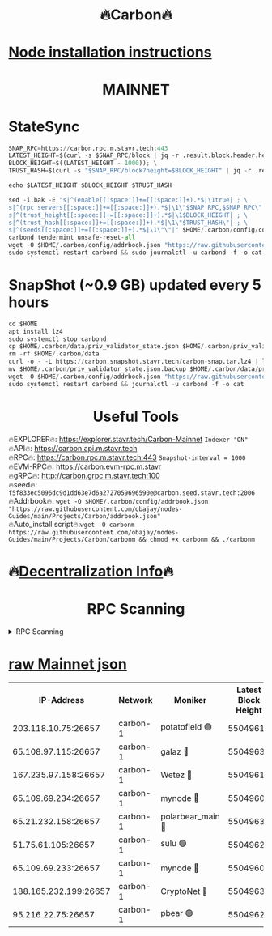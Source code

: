 <h1 align="center"> 🔥Carbon🔥</h1>

[Node installation instructions](https://github.com/obajay/nodes-Guides/tree/main/Projects/Carbon)
=
<h1 align="center"> MAINNET</h1>

# StateSync
```python
SNAP_RPC=https://carbon.rpc.m.stavr.tech:443
LATEST_HEIGHT=$(curl -s $SNAP_RPC/block | jq -r .result.block.header.height); \
BLOCK_HEIGHT=$((LATEST_HEIGHT - 1000)); \
TRUST_HASH=$(curl -s "$SNAP_RPC/block?height=$BLOCK_HEIGHT" | jq -r .result.block_id.hash)

echo $LATEST_HEIGHT $BLOCK_HEIGHT $TRUST_HASH

sed -i.bak -E "s|^(enable[[:space:]]+=[[:space:]]+).*$|\1true| ; \
s|^(rpc_servers[[:space:]]+=[[:space:]]+).*$|\1\"$SNAP_RPC,$SNAP_RPC\"| ; \
s|^(trust_height[[:space:]]+=[[:space:]]+).*$|\1$BLOCK_HEIGHT| ; \
s|^(trust_hash[[:space:]]+=[[:space:]]+).*$|\1\"$TRUST_HASH\"| ; \
s|^(seeds[[:space:]]+=[[:space:]]+).*$|\1\"\"|" $HOME/.carbon/config/config.toml
carbond tendermint unsafe-reset-all
wget -O $HOME/.carbon/config/addrbook.json "https://raw.githubusercontent.com/obajay/nodes-Guides/main/Projects/Carbon/addrbook.json"
sudo systemctl restart carbond && sudo journalctl -u carbond -f -o cat
```
# SnapShot (~0.9 GB) updated every 5 hours
```python
cd $HOME
apt install lz4
sudo systemctl stop carbond
cp $HOME/.carbon/data/priv_validator_state.json $HOME/.carbon/priv_validator_state.json.backup
rm -rf $HOME/.carbon/data
curl -o - -L https://carbon.snapshot.stavr.tech/carbon-snap.tar.lz4 | lz4 -c -d - | tar -x -C $HOME/.carbon --strip-components 2
mv $HOME/.carbon/priv_validator_state.json.backup $HOME/.carbon/data/priv_validator_state.json
wget -O $HOME/.carbon/config/addrbook.json "https://raw.githubusercontent.com/obajay/nodes-Guides/main/Projects/Carbon/addrbook.json"
sudo systemctl restart carbond && journalctl -u carbond -f -o cat
```

 <h1 align="center"> Useful Tools</h1>

🔥EXPLORER🔥:     https://explorer.stavr.tech/Carbon-Mainnet        `Indexer "ON"` \
🔥API🔥:          https://carbon.api.m.stavr.tech \
🔥RPC🔥:          https://carbon.rpc.m.stavr.tech:443              `Snapshot-interval = 1000` \
🔥EVM-RPC🔥:      https://carbon.evm-rpc.m.stavr \
🔥gRPC🔥:         http://carbon.grpc.m.stavr.tech:100 \
🔥seed🔥:      `f5f833ec5096dc9d1dd63e7d6a2727059696590e@carbon.seed.stavr.tech:2006` \
🔥Addrbook🔥:  `wget -O $HOME/.carbon/config/addrbook.json "https://raw.githubusercontent.com/obajay/nodes-Guides/main/Projects/Carbon/addrbook.json"` \
🔥Auto_install script🔥:`wget -O carbonm https://raw.githubusercontent.com/obajay/nodes-Guides/main/Projects/Carbon/carbonm && chmod +x carbonm && ./carbonm`

🔥[Decentralization Info](https://github.com/obajay/StateSync-snapshots/tree/main/Projects/Carbon/Decentralization)🔥
=
<h1 align="center"> RPC Scanning</h1>

<details>
<summary>RPC Scanning</summary>

<h2 align="center"> We scan nodes in real time every 4 hours. And we provide the final result of RPC endpoints.
We cannot influence the operation of these nodes in any way. </h2>


```python
If Voting Power is higher than 0 --> then the Node is a validator of the network and may be subject to attack and be a potential threat to the chain.
```
```python
We marked such validators with a red symbol
```

</details>

[raw Mainnet json](https://rpc-check.carbonm.stavr.tech/carbonm/rpc-carbonm-result.json)
=


<table><tr><th>IP-Address</th><th>Network</th><th>Moniker</th><th>Latest Block Height</th><th>Earliest Block Height</th><th>Catching Up</th><th>Tx Index</th><th>Voting Power</th><th>Scan Time</th></tr><tr><td>203.118.10.75:26657</td><td>carbon-1</td><td>potatofield 🟢</td><td>55049613</td><td>21164241</td><td>False</td><td>on</td><td>0</td><td>2024-03-19T00:44:30.410468786UTC</td></tr><tr><td>65.108.97.115:26657</td><td>carbon-1</td><td>galaz 🔴</td><td>55049630</td><td>47374001</td><td>False</td><td>on</td><td>10451570329</td><td>2024-03-19T00:45:00.525489326UTC</td></tr><tr><td>167.235.97.158:26657</td><td>carbon-1</td><td>Wetez 🔴</td><td>55049616</td><td>48067570</td><td>False</td><td>on</td><td>1374257834</td><td>2024-03-19T00:44:36.718288457UTC</td></tr><tr><td>65.109.69.234:26657</td><td>carbon-1</td><td>mynode 🔴</td><td>55049609</td><td>53160001</td><td>False</td><td>off</td><td>12066597958</td><td>2024-03-19T00:44:19.358789180UTC</td></tr><tr><td>65.21.232.158:26657</td><td>carbon-1</td><td>polarbear_main 🔴</td><td>55049631</td><td>54286001</td><td>False</td><td>on</td><td>10701699388</td><td>2024-03-19T00:45:05.188833794UTC</td></tr><tr><td>51.75.61.105:26657</td><td>carbon-1</td><td>sulu 🟢</td><td>55049621</td><td>54542001</td><td>False</td><td>off</td><td>0</td><td>2024-03-19T00:44:45.674843150UTC</td></tr><tr><td>65.109.69.233:26657</td><td>carbon-1</td><td>mynode 🔴</td><td>55049609</td><td>54660001</td><td>False</td><td>off</td><td>8097105288</td><td>2024-03-19T00:44:19.065429006UTC</td></tr><tr><td>188.165.232.199:26657</td><td>carbon-1</td><td>CryptoNet 🔴</td><td>55049631</td><td>54710001</td><td>False</td><td>off</td><td>3507310705</td><td>2024-03-19T00:45:04.891946019UTC</td></tr><tr><td>95.216.22.75:26657</td><td>carbon-1</td><td>pbear 🟢</td><td>55049623</td><td>54930001</td><td>False</td><td>on</td><td>0</td><td>2024-03-19T00:44:50.032431605UTC</td></tr></table>
